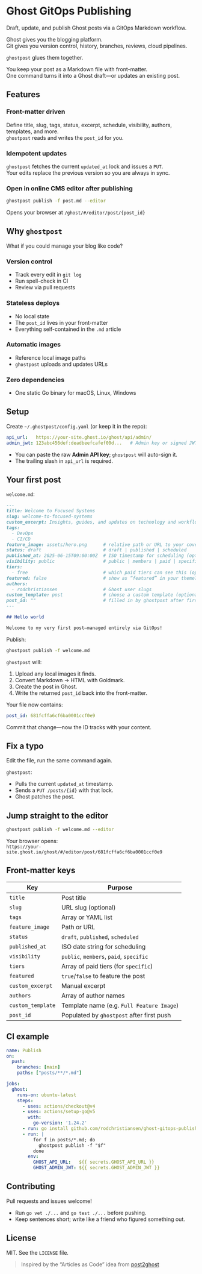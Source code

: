 # Ghost GitOps Publishing

Draft, update, and publish Ghost posts via a GitOps Markdown workflow.

Ghost gives you the blogging platform.  
Git gives you version control, history, branches, reviews, cloud pipelines.

`ghostpost` glues them together.

You keep your post as a Markdown file with front-matter.  
One command turns it into a Ghost draft—or updates an existing post.

## Features

### Front-matter driven

Define title, slug, tags, status, excerpt, schedule, visibility, authors, templates, and more.  
`ghostpost` reads and writes the `post_id` for you.

### Idempotent updates

`ghostpost` fetches the current `updated_at` lock and issues a `PUT`.  
Your edits replace the previous version so you are always in sync.

### Open in online CMS editor after publishing

```bash
ghostpost publish -f post.md --editor
```

Opens your browser at `/ghost/#/editor/post/{post_id}`

## Why `ghostpost`

What if you could manage your blog like code?

### Version control

- Track every edit in `git log`
- Run spell-check in CI
- Review via pull requests

### Stateless deploys

- No local state  
- The `post_id` lives in your front-matter  
- Everything self-contained in the `.md` article

### Automatic images

- Reference local image paths  
- `ghostpost` uploads and updates URLs

### Zero dependencies

- One static Go binary for macOS, Linux, Windows

## Setup

Create `~/.ghostpost/config.yaml` (or keep it in the repo):

```yaml
api_url:   https://your-site.ghost.io/ghost/api/admin/
admin_jwt: 123abc456def:deadbeefcafef00d...   # Admin key or signed JWT
```

- You can paste the raw **Admin API key**; `ghostpost` will auto-sign it.  
- The trailing slash in `api_url` is required.

## Your first post

`welcome.md`:

```md
---
title: Welcome to Focused Systems
slug: welcome-to-focused-systems
custom_excerpt: Insights, guides, and updates on technology and workflows
tags:
  - DevOps
  - CI/CD
feature_image: assets/hero.png      # relative path or URL to your cover image
status: draft                       # draft | published | scheduled
published_at: 2025-06-15T09:00:00Z  # ISO timestamp for scheduling (optional)
visibility: public                  # public | members | paid | specific
tiers:
  - free                            # which paid tiers can see this (optional)
featured: false                     # show as “featured” in your theme?
authors:
  - rodchristiansen                 # Ghost user slugs
custom_template: post               # choose a custom template (optional)
post_id: ""                         # filled in by ghostpost after first publish
---

## Hello world

Welcome to my very first post—managed entirely via GitOps!  
```

Publish:

```bash
ghostpost publish -f welcome.md
```

`ghostpost` will:

1. Upload any local images it finds.  
2. Convert Markdown → HTML with Goldmark.  
3. Create the post in Ghost.  
4. Write the returned `post_id` back into the front-matter.

Your file now contains:

```yaml
post_id: 681fcffa6cf6ba0001ccf0e9
```

Commit that change—now the ID tracks with your content.

## Fix a typo

Edit the file, run the same command again.

`ghostpost`:

- Pulls the current `updated_at` timestamp.  
- Sends a `PUT /posts/{id}` with that lock.  
- Ghost patches the post.

## Jump straight to the editor

```bash
ghostpost publish -f welcome.md --editor
```

Your browser opens:  
`https://your-site.ghost.io/ghost/#/editor/post/681fcffa6cf6ba0001ccf0e9`

## Front-matter keys

| Key               | Purpose                                  |
| ----------------- | ---------------------------------------- |
| `title`           | Post title                               |
| `slug`            | URL slug (optional)                      |
| `tags`            | Array or YAML list                       |
| `feature_image`   | Path or URL                              |
| `status`          | `draft`, `published`, `scheduled`        |
| `published_at`    | ISO date string for scheduling           |
| `visibility`      | `public`, `members`, `paid`, `specific`  |
| `tiers`           | Array of paid tiers (for `specific`)     |
| `featured`        | `true`/`false` to feature the post       |
| `custom_excerpt`  | Manual excerpt                           |
| `authors`         | Array of author names                    |
| `custom_template` | Template name (e.g. `Full Feature Image`)|
| `post_id`         | Populated by `ghostpost` after first push|

## CI example

```yaml
name: Publish
on:
  push:
    branches: [main]
    paths: ["posts/**/*.md"]

jobs:
  ghost:
    runs-on: ubuntu-latest
    steps:
      - uses: actions/checkout@v4
      - uses: actions/setup-go@v5
        with:
          go-version: '1.24.2'
      - run: go install github.com/rodchristiansen/ghost-gitops-publishing/cmd/ghostpost@latest
      - run: |
          for f in posts/*.md; do
            ghostpost publish -f "$f"
          done
        env:
          GHOST_API_URL:   ${{ secrets.GHOST_API_URL }}
          GHOST_ADMIN_JWT: ${{ secrets.GHOST_ADMIN_JWT }}
```

## Contributing

Pull requests and issues welcome!

- Run `go vet ./...` and `go test ./...` before pushing.  
- Keep sentences short; write like a friend who figured something out.

## License

MIT. See the `LICENSE` file.

> Inspired by the “Articles as Code” idea from [post2ghost](https://www.how-hard-can-it.be/post2ghost/)  
